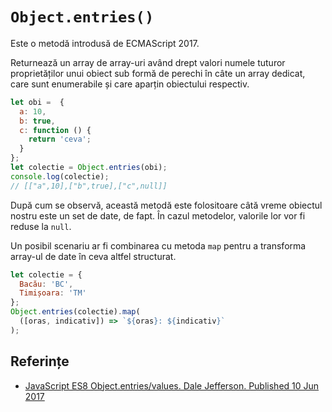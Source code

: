 # `Object.entries()`

Este o metodă introdusă de ECMAScript 2017.

Returnează un array de array-uri având drept valori numele tuturor proprietăților unui obiect sub formă de perechi în câte un array dedicat, care sunt enumerabile și care aparțin obiectului respectiv.

```javascript
let obi =  {
  a: 10,
  b: true,
  c: function () {
    return 'ceva';
  }
};
let colectie = Object.entries(obi);
console.log(colectie);
// [["a",10],["b",true],["c",null]]
```

După cum se observă, această metodă este folositoare câtă vreme obiectul nostru este un set de date, de fapt. În cazul metodelor, valorile lor vor fi reduse la `null`.

Un posibil scenariu ar fi combinarea cu metoda `map` pentru a transforma array-ul de date în ceva altfel structurat.

```javascript
let colectie = {
  Bacău: 'BC',
  Timișoara: 'TM'
};
Object.entries(colectie).map(
  ([oras, indicativ]) => `${oras}: ${indicativ}`
);
```

## Referințe

- [JavaScript ES8 Object.entries/values. Dale Jefferson. Published 10 Jun 2017](https://www.dalejefferson.com/es8-object-entries-values/)
